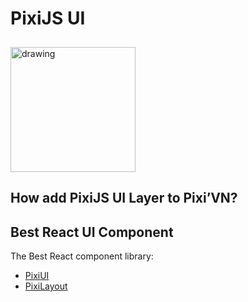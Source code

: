 # PixiJS UI

<img src="https://pixijs.com/images/logo.svg" alt="drawing" width="200" style="margin-top: 10px;" />

## How add PixiJS UI Layer to Pixi’VN?

## Best React UI Component

The Best React component library:

- [PixiUI](https://github.com/pixijs/ui)
- [PixiLayout](https://github.com/pixijs/layout)
